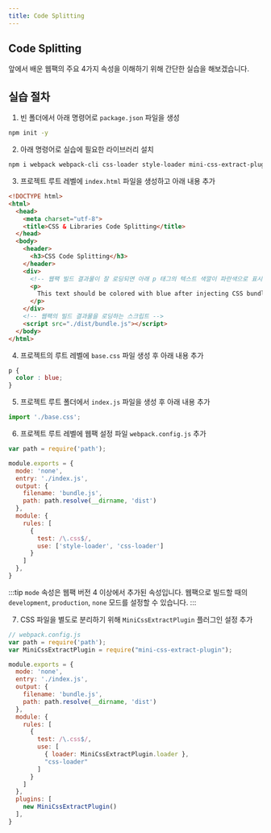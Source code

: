 ```yaml
---
title: Code Splitting
---
```


## Code Splitting

앞에서 배운 웹팩의 주요 4가지 속성을 이해하기 위해 간단한 실습을 해보겠습니다.

## 실습 절차

1. 빈 폴더에서 아래 명령어로 `package.json` 파일을 생성

```bash
npm init -y
```

2. 아래 명령어로 실습에 필요한 라이브러리 설치

```bash
npm i webpack webpack-cli css-loader style-loader mini-css-extract-plugin -D
```

3. 프로젝트 루트 레벨에 `index.html` 파일을 생성하고 아래 내용 추가

```html
<!DOCTYPE html>
<html>
  <head>
    <meta charset="utf-8">
    <title>CSS & Libraries Code Splitting</title>
  </head>
  <body>
    <header>
      <h3>CSS Code Splitting</h3>
    </header>
    <div>
      <!-- 웹팩 빌드 결과물이 잘 로딩되면 아래 p 태그의 텍스트 색깔이 파란색으로 표시됨 -->
      <p>
        This text should be colored with blue after injecting CSS bundle
      </p>
    </div>
    <!-- 웹팩의 빌드 결과물을 로딩하는 스크립트 -->
    <script src="./dist/bundle.js"></script>
  </body>
</html>
```

4. 프로젝트의 루트 레벨에 `base.css` 파일 생성 후 아래 내용 추가

```css
p {
  color : blue;
}
```

5. 프로젝트 루트 폴더에서 `index.js` 파일을 생성 후 아래 내용 추가

```js
import './base.css';
```

6. 프로젝트 루트 레벨에 웹팩 설정 파일 `webpack.config.js` 추가

```js
var path = require('path');

module.exports = {
  mode: 'none',
  entry: './index.js',
  output: {
    filename: 'bundle.js',
    path: path.resolve(__dirname, 'dist')
  },
  module: {
    rules: [
      {
        test: /\.css$/,
        use: ['style-loader', 'css-loader']
      }
    ]
  },
}
```

:::tip
`mode` 속성은 웹팩 버전 4 이상에서 추가된 속성입니다. 웹팩으로 빌드할 때의 `development`, `production`, `none` 모드를 설정할 수 있습니다.
:::

7. CSS 파일을 별도로 분리하기 위해 `MiniCssExtractPlugin` 플러그인 설정 추가

```js
// webpack.config.js
var path = require('path');
var MiniCssExtractPlugin = require("mini-css-extract-plugin");

module.exports = {
  mode: 'none',
  entry: './index.js',
  output: {
    filename: 'bundle.js',
    path: path.resolve(__dirname, 'dist')
  },
  module: {
    rules: [
      {
        test: /\.css$/,
        use: [
          { loader: MiniCssExtractPlugin.loader },
          "css-loader"
        ]
      }
    ]
  },
  plugins: [
    new MiniCssExtractPlugin()
  ],
}
```
